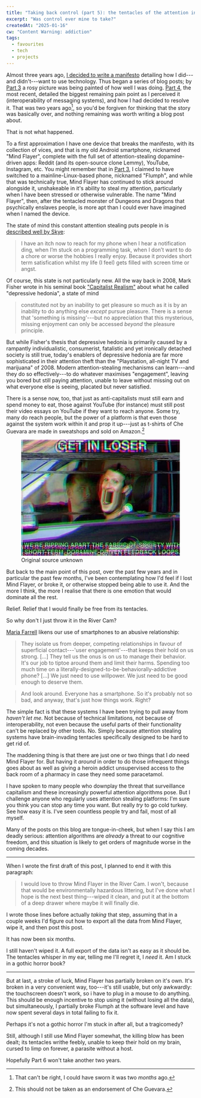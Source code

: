 ```yaml
---
title: "Taking back control (part 5): the tentacles of the attention industry"
excerpt: "Was control ever mine to take?"
createdAt: "2025-01-16"
cw: "Content Warning: addiction"
tags:
  - favourites
  - tech
  - projects
---
```


Almost three years ago, [I decided to write a
manifesto](https://ellie.clifford.lol/blog/0003-taking-back-control-1/)
detailing how I did---and didn't---want to use technology. Thus began a
series of blog posts; by [Part
3](https://ellie.clifford.lol/blog/0007-taking-back-control-3/) a rosy picture
was being painted of how well I was doing. [Part
4](https://ellie.clifford.lol/blog/0008-taking-back-control-4/), the most
recent, detailed the biggest remaining pain point as I perceived it
(interoperability of messaging systems), and how I had decided to resolve it.
That was two years ago[^two], so you'd be forgiven for thinking that the story
was basically over, and nothing remaining was worth writing a blog post about.

[^two]: That can't be right, I could have sworn it was two _months_ ago.

That is not what happened.

To a first approximation I have one device that breaks the manifesto, with its
collection of vices, and that is my old Android smartphone, nicknamed "Mind
Flayer", complete with the full set of attention-stealing dopamine-driven apps:
Reddit (and its open-source clone Lemmy), YouTube, Instagram, etc. You might
remember that in [Part
3](https://ellie.clifford.lol/blog/0007-taking-back-control-3/), I claimed to
have switched to a mainline-Linux-based phone, nicknamed "Flumph", and while
that was technically true, Mind Flayer has continued to stick around alongside
it, unshakeable in it's ability to steal my attention, particularly when I have
been stressed or otherwise vulnerable. The name "Mind Flayer", then, after the
tentacled monster of Dungeons and Dragons that psychically enslaves people, is
more apt than I could ever have imagined when I named the device.

The state of mind this constant attention stealing puts people in is [described
well by Skye](https://skye.purchasethe.uk/blog/digital-detox/):

> I have an itch now to reach for my phone when I hear a notification ding,
> when I’m stuck on a programming task, when I don’t want to do a chore or
> worse the hobbies I really enjoy. Because it provides short term
> satisfication whilst my life (I feel) gets filled with screen time or angst.

Of course, this state is not particularly new. All the way back in 2008,
Mark Fisher wrote in his seminal book ["Capitalist
Realism"](https://en.wikipedia.org/wiki/Capitalist_Realism) about what he
called "depressive hedonia", a state of mind

> constituted not by an inability to get pleasure so much as it is by an
inability to do anything else *except* pursue pleasure. There is a sense that
'something is missing'---but no appreciation that this mysterious, missing
enjoyment can only be accessed *beyond* the pleasure principle.

But while Fisher's thesis that depressive hedonia is primarily caused by a
rampantly individualistic, consumerist, fatalistic and yet ironically detached
society is still true, today's enablers of depressive hedonia are far more
sophisticated in their attention theft than the "Playstation, all-night TV and
marijuana" of 2008. Modern attention-stealing mechanisms can learn---and they
do so effectively---to do whatever maximises "engagement", leaving you bored
but still paying attention, unable to leave without missing out on what
everyone else is seeing, placated but never satisfied.

There is a sense now, too, that just as anti-capitalists must still earn
and spend money to eat, those against YouTube (for instance) must still post
their video essays on YouTube if they want to reach anyone. Some try, many do
reach people, but the power of a platform is that even those against the system
work within it and prop it up---just as t-shirts of Che Guevara are made in
sweatshops and sold on Amazon.[^che]

[^che]: This should not be taken as an endorsement of Che Guevara.

<figure>
<img src="./meme.jpg"
     alt="A meme of Mark Zuckerberg in a car saying 'Get in loser, we're
          ripping apart the fabric of society with short-term dopamine-driven
          feedback loops'">
<figcaption>
Original source unknown
</figcaption>
</figure>

But back to the main point of this post, over the past few years and in
particular the past few months, I've been contemplating how I'd feel if I lost
Mind Flayer, or broke it, or otherwise stopped being able to use it. And the
more I think, the more I realise that there is one emotion that would dominate
all the rest.

Relief. Relief that I would finally be free from its tentacles.

So why don't I just throw it in the River Cam?

[Maria
Farrell](https://conversationalist.org/2019/09/13/feminism-explains-our-toxic-relationships-with-our-smartphones/)
likens our use of smartphones to an abusive relationship:

> They isolate us from deeper, competing relationships in favour of
> superficial contact---'user engagement'---that keeps their hold on us
> strong. [...] They tell us the onus is on us to manage their behavior. It's our job to
> tiptoe around them and limit their harms. Spending too much time on a
> literally-designed-to-be-behaviorally-addictive phone? [...] We just need
> to use willpower. We just need to be good enough to deserve them.

> And look around. Everyone has a smartphone. So it's probably not so bad, and
> anyway, that's just how things work. Right?

The simple fact is that these systems I have been trying to pull away
from *haven't let me.* Not because of technical limitations, not because of
interoperability, not even because the useful parts of their functionality
can't be replaced by other tools. No. Simply because attention stealing systems
have brain-invading tentacles specifically designed to be hard to get rid of.

The maddening thing is that there are just one or two things that I _do_ need
Mind Flayer for. But having it _around_ in order to do those infrequent things
goes about as well as giving a heroin addict unsupervised access to the back
room of a pharmacy in case they need some paracetamol.

I have spoken to many people who downplay the threat that surveillance
capitalism and these increasingly powerful attention algorithms pose. But I
challenge anyone who regularly uses attention stealing platforms: I'm sure you
think you can stop any time you want. But really _try_ to go cold turkey. See
how easy it is. I've seen countless people try and fail, most of all myself.

Many of the posts on this blog are tongue-in-cheek, but when I say this I am
deadly serious: attention algorithms are _already_ a threat to our cognitive
freedom, and this situation is likely to get orders of magnitude worse in the
coming decades.

<hr>

When I wrote the first draft of this post, I planned to end it with this
paragraph:

> I would love to throw Mind Flayer in the River Cam. I won't, because that
> would be environmentally hazardous littering, but I've done what I hope is
> the next best thing---wiped it clean, and put it at the bottom of a deep
> drawer where maybe it will finally die.

I wrote those lines before actually _taking_ that step, assuming that in a
couple weeks I'd figure out how to export all the data from Mind Flayer, wipe
it, and then post this post.

It has now been six months.

I still haven't wiped it. A full export of the data isn't as easy as it should
be. The tentacles whisper in my ear, telling me I'll regret it, I _need_ it. Am
I stuck in a gothic horror book?

<hr>

But at last, a stroke of luck, Mind Flayer has partially broken on it's own.
It's broken in a very convenient way, too---it's still usable, but only
awkwardly: the touchscreen doesn't work, so i have to plug in a mouse to do
anything. This should be enough incentive to stop using it (without losing all
the data), but simultaneously, I partially broke Flumph at the software level
and have now spent several days in total failing to fix it.

Perhaps it's not a gothic horror I'm stuck in after all, but a tragicomedy?

Still, although I still use Mind Flayer somewhat, the killing blow has been
dealt; its tentacles writhe feebly, unable to keep their hold on my brain,
cursed to limp on forever, a parasite without a host.

Hopefully Part 6 won't take another two years.
